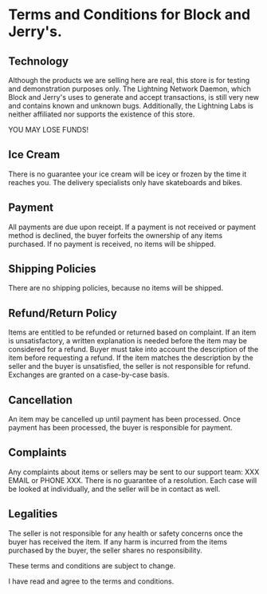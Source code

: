 # Terms and Conditions for Block and Jerry's.

## Technology
Although the products we are selling here are real, this store is for testing and demonstration purposes only. The Lightning Network Daemon, which Block and Jerry's uses to generate and accept transactions, is still very new and contains known and unknown bugs. Additionally, the Lightning Labs is neither affiliated nor supports the existence of this store.

YOU MAY LOSE FUNDS!

## Ice Cream
There is no guarantee your ice cream will be icey or frozen by the time it reaches you. The delivery specialists only have skateboards and bikes.

## Payment
All payments are due upon receipt. If a payment is not received or payment method is declined, the buyer forfeits the ownership of any items purchased. If no payment is received, no items will be shipped.

## Shipping Policies
There are no shipping policies, because no items will be shipped.

## Refund/Return Policy
Items are entitled to be refunded or returned based on complaint. If an item is unsatisfactory, a written explanation is needed before the item may be considered for a refund. Buyer must take into account the description of the item before requesting a refund. If the item matches the description by the seller and the buyer is unsatisfied, the seller is not responsible for refund. Exchanges are granted on a case-by-case basis.

## Cancellation
An item may be cancelled up until payment has been processed. Once payment has been processed, the buyer is responsible for payment.

## Complaints
Any complaints about items or sellers may be sent to our support team: XXX EMAIL or PHONE XXX. There is no guarantee of a resolution. Each case will be looked at individually, and the seller will be in contact as well.

## Legalities
The seller is not responsible for any health or safety concerns once the buyer has received the item. If any harm is incurred from the items purchased by the buyer, the seller shares no responsibility.

These terms and conditions are subject to change.

I have read and agree to the terms and conditions.
